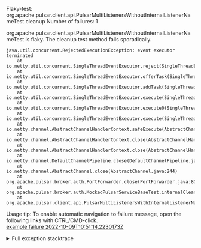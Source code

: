         
Flaky-test: org.apache.pulsar.client.api.PulsarMultiListenersWithoutInternalListenerNameTest.cleanup
Number of failures: 1

org.apache.pulsar.client.api.PulsarMultiListenersWithoutInternalListenerNameTest is flaky. The cleanup test method fails sporadically.

```
java.util.concurrent.RejectedExecutionException: event executor terminated
	at io.netty.util.concurrent.SingleThreadEventExecutor.reject(SingleThreadEventExecutor.java:932)
	at io.netty.util.concurrent.SingleThreadEventExecutor.offerTask(SingleThreadEventExecutor.java:351)
	at io.netty.util.concurrent.SingleThreadEventExecutor.addTask(SingleThreadEventExecutor.java:344)
	at io.netty.util.concurrent.SingleThreadEventExecutor.execute(SingleThreadEventExecutor.java:834)
	at io.netty.util.concurrent.SingleThreadEventExecutor.execute0(SingleThreadEventExecutor.java:825)
	at io.netty.util.concurrent.SingleThreadEventExecutor.execute(SingleThreadEventExecutor.java:815)
	at io.netty.channel.AbstractChannelHandlerContext.safeExecute(AbstractChannelHandlerContext.java:989)
	at io.netty.channel.AbstractChannelHandlerContext.close(AbstractChannelHandlerContext.java:608)
	at io.netty.channel.AbstractChannelHandlerContext.close(AbstractChannelHandlerContext.java:472)
	at io.netty.channel.DefaultChannelPipeline.close(DefaultChannelPipeline.java:957)
	at io.netty.channel.AbstractChannel.close(AbstractChannel.java:244)
	at org.apache.pulsar.broker.auth.PortForwarder.close(PortForwarder.java:80)
	at org.apache.pulsar.broker.auth.MockedPulsarServiceBaseTest.internalCleanup(MockedPulsarServiceBaseTest.java:247)
	at org.apache.pulsar.client.api.PulsarMultiListenersWithInternalListenerNameTest.cleanup(PulsarMultiListenersWithInternalListenerNameTest.java:202)
```

Usage tip: To enable automatic navigation to failure message, open the following links with CTRL/CMD-click.  
[example failure 2022-10-09T10:51:14.2230173Z](https://github.com/apache/pulsar/actions/runs/3209406942/jobs/5253825274#step:10:575)  


<details>
<summary>Full exception stacktrace</summary>
<code><pre>
java.util.concurrent.RejectedExecutionException: event executor terminated
	at io.netty.util.concurrent.SingleThreadEventExecutor.reject(SingleThreadEventExecutor.java:932)
	at io.netty.util.concurrent.SingleThreadEventExecutor.offerTask(SingleThreadEventExecutor.java:351)
	at io.netty.util.concurrent.SingleThreadEventExecutor.addTask(SingleThreadEventExecutor.java:344)
	at io.netty.util.concurrent.SingleThreadEventExecutor.execute(SingleThreadEventExecutor.java:834)
	at io.netty.util.concurrent.SingleThreadEventExecutor.execute0(SingleThreadEventExecutor.java:825)
	at io.netty.util.concurrent.SingleThreadEventExecutor.execute(SingleThreadEventExecutor.java:815)
	at io.netty.channel.AbstractChannelHandlerContext.safeExecute(AbstractChannelHandlerContext.java:989)
	at io.netty.channel.AbstractChannelHandlerContext.close(AbstractChannelHandlerContext.java:608)
	at io.netty.channel.AbstractChannelHandlerContext.close(AbstractChannelHandlerContext.java:472)
	at io.netty.channel.DefaultChannelPipeline.close(DefaultChannelPipeline.java:957)
	at io.netty.channel.AbstractChannel.close(AbstractChannel.java:244)
	at org.apache.pulsar.broker.auth.PortForwarder.close(PortForwarder.java:80)
	at org.apache.pulsar.broker.auth.MockedPulsarServiceBaseTest.internalCleanup(MockedPulsarServiceBaseTest.java:247)
	at org.apache.pulsar.client.api.PulsarMultiListenersWithInternalListenerNameTest.cleanup(PulsarMultiListenersWithInternalListenerNameTest.java:202)
	at java.base/jdk.internal.reflect.NativeMethodAccessorImpl.invoke0(Native Method)
	at java.base/jdk.internal.reflect.NativeMethodAccessorImpl.invoke(NativeMethodAccessorImpl.java:77)
	at java.base/jdk.internal.reflect.DelegatingMethodAccessorImpl.invoke(DelegatingMethodAccessorImpl.java:43)
	at java.base/java.lang.reflect.Method.invoke(Method.java:568)
	at org.testng.internal.MethodInvocationHelper.invokeMethod(MethodInvocationHelper.java:132)
	at org.testng.internal.MethodInvocationHelper.invokeMethodConsideringTimeout(MethodInvocationHelper.java:61)
	at org.testng.internal.ConfigInvoker.invokeConfigurationMethod(ConfigInvoker.java:366)
	at org.testng.internal.ConfigInvoker.invokeConfigurations(ConfigInvoker.java:320)
	at org.testng.internal.TestInvoker.runConfigMethods(TestInvoker.java:701)
	at org.testng.internal.TestInvoker.runAfterGroupsConfigurations(TestInvoker.java:677)
	at org.testng.internal.TestInvoker.invokeMethod(TestInvoker.java:548)
	at org.testng.internal.TestInvoker.invokeTestMethod(TestInvoker.java:174)
	at org.testng.internal.MethodRunner.runInSequence(MethodRunner.java:46)
	at org.testng.internal.TestInvoker$MethodInvocationAgent.invoke(TestInvoker.java:822)
	at org.testng.internal.TestInvoker.invokeTestMethods(TestInvoker.java:147)
	at org.testng.internal.TestMethodWorker.invokeTestMethods(TestMethodWorker.java:146)
	at org.testng.internal.TestMethodWorker.run(TestMethodWorker.java:128)
	at java.base/java.util.ArrayList.forEach(ArrayList.java:1511)
	at org.testng.TestRunner.privateRun(TestRunner.java:764)
	at org.testng.TestRunner.run(TestRunner.java:585)
	at org.testng.SuiteRunner.runTest(SuiteRunner.java:384)
	at org.testng.SuiteRunner.runSequentially(SuiteRunner.java:378)
	at org.testng.SuiteRunner.privateRun(SuiteRunner.java:337)
	at org.testng.SuiteRunner.run(SuiteRunner.java:286)
	at org.testng.SuiteRunnerWorker.runSuite(SuiteRunnerWorker.java:53)
	at org.testng.SuiteRunnerWorker.run(SuiteRunnerWorker.java:96)
	at org.testng.TestNG.runSuitesSequentially(TestNG.java:1218)
	at org.testng.TestNG.runSuitesLocally(TestNG.java:1140)
	at org.testng.TestNG.runSuites(TestNG.java:1069)
	at org.testng.TestNG.run(TestNG.java:1037)
	at org.apache.maven.surefire.testng.TestNGExecutor.run(TestNGExecutor.java:135)
	at org.apache.maven.surefire.testng.TestNGDirectoryTestSuite.executeSingleClass(TestNGDirectoryTestSuite.java:112)
	at org.apache.maven.surefire.testng.TestNGDirectoryTestSuite.executeLazy(TestNGDirectoryTestSuite.java:123)
	at org.apache.maven.surefire.testng.TestNGDirectoryTestSuite.execute(TestNGDirectoryTestSuite.java:90)
	at org.apache.maven.surefire.testng.TestNGProvider.invoke(TestNGProvider.java:146)
	at org.apache.maven.surefire.booter.ForkedBooter.invokeProviderInSameClassLoader(ForkedBooter.java:384)
	at org.apache.maven.surefire.booter.ForkedBooter.runSuitesInProcess(ForkedBooter.java:345)
	at org.apache.maven.surefire.booter.ForkedBooter.execute(ForkedBooter.java:126)
	at org.apache.maven.surefire.booter.ForkedBooter.main(ForkedBooter.java:418)

</pre></code>
</details>

